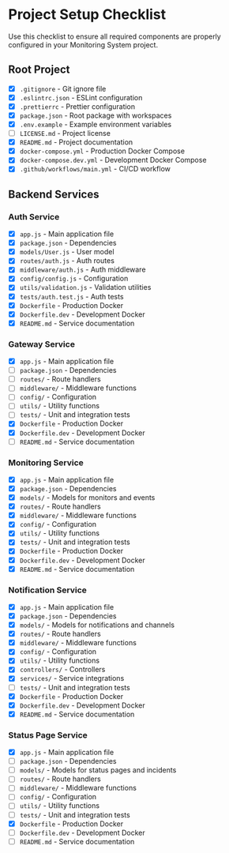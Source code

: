 # Project Setup Checklist

Use this checklist to ensure all required components are properly configured in your Monitoring System project.

## Root Project

- [x] `.gitignore` - Git ignore file
- [x] `.eslintrc.json` - ESLint configuration
- [x] `.prettierrc` - Prettier configuration
- [x] `package.json` - Root package with workspaces
- [x] `.env.example` - Example environment variables
- [ ] `LICENSE.md` - Project license
- [x] `README.md` - Project documentation
- [x] `docker-compose.yml` - Production Docker Compose
- [x] `docker-compose.dev.yml` - Development Docker Compose
- [x] `.github/workflows/main.yml` - CI/CD workflow

## Backend Services

### Auth Service

- [x] `app.js` - Main application file
- [x] `package.json` - Dependencies
- [x] `models/User.js` - User model
- [x] `routes/auth.js` - Auth routes
- [x] `middleware/auth.js` - Auth middleware
- [x] `config/config.js` - Configuration
- [x] `utils/validation.js` - Validation utilities
- [x] `tests/auth.test.js` - Auth tests
- [x] `Dockerfile` - Production Docker
- [x] `Dockerfile.dev` - Development Docker
- [x] `README.md` - Service documentation

### Gateway Service

- [x] `app.js` - Main application file
- [ ] `package.json` - Dependencies
- [ ] `routes/` - Route handlers
- [ ] `middleware/` - Middleware functions
- [ ] `config/` - Configuration
- [ ] `utils/` - Utility functions
- [ ] `tests/` - Unit and integration tests
- [x] `Dockerfile` - Production Docker
- [x] `Dockerfile.dev` - Development Docker
- [ ] `README.md` - Service documentation

### Monitoring Service

- [x] `app.js` - Main application file
- [x] `package.json` - Dependencies
- [x] `models/` - Models for monitors and events
- [x] `routes/` - Route handlers
- [x] `middleware/` - Middleware functions
- [x] `config/` - Configuration
- [x] `utils/` - Utility functions
- [x] `tests/` - Unit and integration tests
- [x] `Dockerfile` - Production Docker
- [x] `Dockerfile.dev` - Development Docker
- [x] `README.md` - Service documentation

### Notification Service

- [x] `app.js` - Main application file
- [x] `package.json` - Dependencies
- [x] `models/` - Models for notifications and channels
- [x] `routes/` - Route handlers
- [x] `middleware/` - Middleware functions
- [x] `config/` - Configuration
- [x] `utils/` - Utility functions
- [x] `controllers/` - Controllers
- [x] `services/` - Service integrations
- [ ] `tests/` - Unit and integration tests
- [x] `Dockerfile` - Production Docker
- [x] `Dockerfile.dev` - Development Docker
- [x] `README.md` - Service documentation

### Status Page Service

- [x] `app.js` - Main application file
- [ ] `package.json` - Dependencies
- [ ] `models/` - Models for status pages and incidents
- [ ] `routes/` - Route handlers
- [ ] `middleware/` - Middleware functions
- [ ] `config/` - Configuration
- [ ] `utils/` - Utility functions
- [ ] `tests/` - Unit and integration tests
- [x] `Dockerfile` - Production Docker
- [ ] `Dockerfile.dev` - Development Docker
- [ ] `README.md` - Service documentation